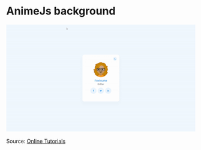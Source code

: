 # AnimeJs background

![Project Overview](https://github.com/juliospelucio/miscellaneous/blob/light-dark-theme/project-overview.gif)

Source: [Online Tutorials](https://www.youtube.com/watch?v=JhVMAzrvdos&ab_channel=OnlineTutorials)
